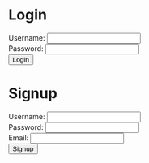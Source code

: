 <div class="outer">
<div class="inner1">
<form action="/login" method="post">
<h1>Login</h1>
<div class="inputWrapper">
<div class="inputElement">
<label for="username">Username:</label>
<input id="login-username" type="text" name="username" required>
</div>
<div class="inputElement">
<label for="password">Password:</label>
<input id="login-password" type="password" name="password" required>
</div>
</div>
<button type="submit">Login</button>
</form>
</div>

<div class="inner2">
<form action="/signup" method="post">
<h1>Signup</h1>
<div class="inputWrapper">
<div class="inputElement">
<label for="signup-username">Username:</label>
<input id="signup-username" type="text" name="username" required>
</div>
<div class="inputElement">
<label for="signup-password">Password:</label>
<input id="signup-password" type="password" name="password" required>
</div>
<div class="inputElement">
<label for="email">Email:</label>
<input id="signup-email" type="email" name="email" required>
</div>
</div>
<button type="submit">Signup</button>
</form>
</div>
</div>